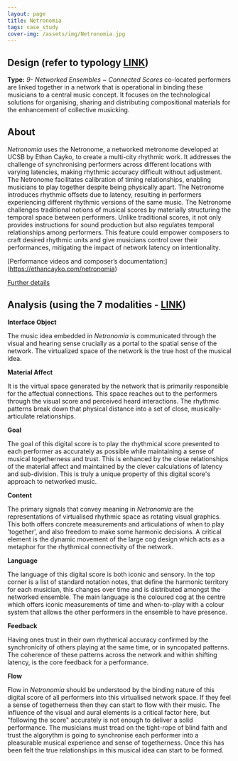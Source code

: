 ```yaml
---
layout: page
title: Netronomia
tags: case_study
cover-img: /assets/img/Netronomia.jpg
---
```


## Design (refer to typology [LINK](/typology.md))
**Type:** *9- Networked Ensembles ~ Connected Scores* co-located performers are linked together in a network that is 
operational in binding these musicians to a central music concept. It focuses on the technological solutions for 
organising, sharing and distributing compositional materials for the enhancement of collective musicking.


## About
*Netronomia* uses the Netronome, a networked metronome developed at UCSB by Ethan Cayko, to create a multi-city 
rhythmic work. It addresses the challenge of synchronising performers across different locations with varying latencies, 
making rhythmic accuracy difficult without adjustment. The Netronome facilitates calibration of timing relationships, 
enabling musicians to play together despite being physically apart. The Netronome introduces rhythmic offsets due to 
latency, resulting in performers experiencing different rhythmic versions of the same music. The Netronome challenges 
traditional notions of musical scores by materially structuring the temporal space between performers. Unlike 
traditional scores, it not only provides instructions for sound production but also regulates temporal relationships 
among performers. This feature could empower composers to craft desired rhythmic units and give musicians control over 
their performances, mitigating the impact of network latency on intentionality.


[Performance videos and composer’s documentation:] (https://ethancayko.com/netronomia)

[Further details](https://digiscore.github.io/2024-04-24-Netronomia/)


## Analysis (using the 7 modalities - [LINK](/seven_modalities.md))

**Interface Object**

 The music idea embedded in *Netronomia* is communicated through the visual and hearing sense crucially as a portal to the 
 spatial sense of the network. The virtualized space of the network is the true host of the musical idea.


**Material Affect**

It is the virtual space generated by the network that is primarily responsible for the affectual connections. This space
reaches out to the performers through the visual score and perceived heard interactions. The rhythmic patterns break 
down that physical distance into a set of close, musically-articulate relationships.


**Goal**

The goal of this digital score is to play the rhythmical score presented to each performer as accurately as possible 
while maintaining a sense of musical togetherness and trust. This is enhanced by the close relationships of the 
material affect and maintained by the clever calculations of latency and sub-division. This is truly a unique property 
of this digital score's approach to networked music.


**Content**

The primary signals that convey meaning in *Netronomia* are the representations of virtualised rhythmic space as rotating 
visual graphics. This both offers concrete measurements and articulations of when to play 'together', and also freedom
to make some harmonic decisions. A critical element is the dynamic movement of the large cog design which acts as a 
metaphor for the rhythmical connectivity of the network.


**Language**

The language of this digital score is both iconic and sensory. In the top corner is a list of standard notation notes,
that define the harmonic territory for each musician, this changes over time and is distributed amongst the networked 
ensemble. The main language is the coloured cog at the centre which offers iconic measurements of time and when-to-play
with a colour system that allows the other performers in the ensemble to have presence.


**Feedback**

Having ones trust in their own rhythmical accuracy confirmed by the synchronicity of others playing at the same time, or 
in syncopated patterns. The coherence of these patterns across the network and within shifting latency, is the core 
feedback for a performance.


**Flow**

Flow in *Netronomia* should be understood by the binding nature of this digital score of all performers into this
virtualised network space. If they feel a sense of togetherness then they can start to flow with their music. The 
influence of the visual and aural elements is a critical factor here, but "following the score" accurately is not enough
to deliver a solid performance. The musicians must tread on the tight-rope of blind faith and trust the algorythm
is going to synchronise each performer into a pleasurable musical experience and sense of togetherness. Once this has 
been felt the true relationships in this musical idea can start to be formed.

